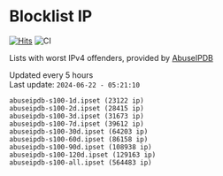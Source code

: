 # Blocklist IP

[![Hits](https://hits.seeyoufarm.com/api/count/incr/badge.svg?url=https%3A%2F%2Fgithub.com%2Fborestad%2Fblocklist-ip%2F&count_bg=%2379C83D&title_bg=%23555555&icon=&icon_color=%23E7E7E7&title=hits&edge_flat=false)](https://hits.seeyoufarm.com)  ![CI](https://img.shields.io/github/workflow/status/borestad/blocklist-ip/CI?style=flat-square)

Lists with worst IPv4 offenders, provided by [AbuseIPDB](https://www.abuseipdb.com/)

<!-- FOOTER-PLACEHOLDER -->
Updated every 5 hours<br>
Last update: `2024-06-22 - 05:21:10`
```
abuseipdb-s100-1d.ipset (23122 ip)
abuseipdb-s100-2d.ipset (28415 ip)
abuseipdb-s100-3d.ipset (31673 ip)
abuseipdb-s100-7d.ipset (39612 ip)
abuseipdb-s100-30d.ipset (64203 ip)
abuseipdb-s100-60d.ipset (86158 ip)
abuseipdb-s100-90d.ipset (108938 ip)
abuseipdb-s100-120d.ipset (129163 ip)
abuseipdb-s100-all.ipset (564483 ip)
```
